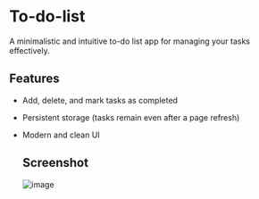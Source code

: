 # To-do-list
A minimalistic and intuitive to-do list app for managing your tasks effectively.

## Features
- Add, delete, and mark tasks as completed
- Persistent storage (tasks remain even after a page refresh)
- Modern and clean UI

  ## Screenshot
  ![image](https://github.com/user-attachments/assets/4fdf6ccc-f03c-4e08-93b3-b19e9e33f126)


